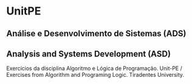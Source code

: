 # UnitPE #
## Análise e Desenvolvimento de Sistemas (ADS)
## Analysis and Systems Development (ASD)

Exercícios da disciplina Algoritmo e Lógica de Programação.  Unit-PE /
Exercises from Algorithm and Programing Logic. Tiradentes University. 
